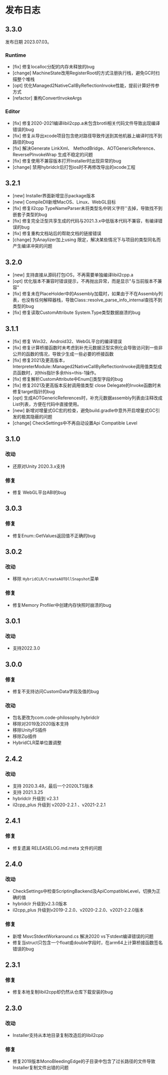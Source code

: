 # 发布日志

## 3.3.0 

发布日期 2023.07.03。

### Runtime

- [fix] 修复localloc分配的内存未释放的bug
- [change] MachineState改用RegisterRoot的方式注册执行栈，避免GC时扫描整个堆栈
- [opt] 优化Managed2NativeCallByReflectionInvoke性能，提前计算好传参方式
- [refactor] 重构ConvertInvokeArgs

### Editor

- [fix] 修复2020-2021编译libil2cpp.a未包含brotli相关代码文件导致出现编译错误的bug
- [fix] 修复从导出xcode项目包含绝对路径导致传送到其他机器上编译时找不到路径的bug
- [fix] 解决Generate LinkXml、 MethodBridge、AOTGenericReference、ReversePInvokeWrap 生成不稳定的问题
- [fix] 修复使用不兼容版本打开Installer时出现异常的bug
- [change] 禁用hybridclr后打包ios时不再修改导出的xcode工程

## 3.2.1

- [new] Installer界面新增显示package版本
- [new] CompileDll新增MacOS、Linux、WebGL目标
- [fix] 修复il2cpp TypeNameParser未将类型名中转义字符'\'去掉，导致找不到嵌套子类型的bug
- [fix] 修复完全泛型共享生成的代码与2021.3.x中低版本代码不兼容，有编译错误的bug
- [fix] 修复重构文档站后的帮助文档的链接错误
- [change] 为Anaylizer加上using 限定，解决某些情况下与项目的类型同名而产生编译冲突的问题

## 3.2.0

- [new] 支持直接从源码打包iOS，不再需要单独编译libil2cpp.a
- [opt] 优化版本不兼容时错误提示，不再抛出异常，而是显示"与当前版本不兼容"
- [fix] 修复未在PlaceHolder中的Assembly加载时，如果由于不在Assembly列表，也没有任何解释器栈，导致Class::resolve_parse_info_internal查找不到类型的bug
- [fix] 修复读取CustomAttribute System.Type类型数据崩溃的bug


## 3.1.1

- [fix] 修复 Win32、Android32、WebGL平台的编译错误
- [fix] 修复计算桥接函数时未考虑到补充元数据泛型实例化会导致访问到一些非公开的函数的情况，导致少生成一些必要的桥接函数
- [fix] 修复2021及更高版本，InterpreterModule::Managed2NativeCallByReflectionInvoke调用值类型成员函数时，对this指针多余this=this-1操作。
- [fix] 修复解析CustomAttribute中Enum[]类型字段的bug
- [fix] 修复2021及更高版本反射调用值类型 close Delegate的Invoke函数时未修复target指针的bug
- [opt] 生成AOTGenericReferences时，补充元数据assembly列表由注释改成List<string>列表，方便在代码中直接使用。
- [new] 新增对增量式GC宏的检查，避免build.gradle中意外开启增量式GC引发的极其隐蔽的问题
- [change] CheckSettings中不再自动设置Api Compatible Level

## 3.1.0

### 改动

- 还原对Unity 2020.3.x支持

### 修复

- 修复 WebGL平台ABI的bug

## 3.0.3

### 修复

- 修复Enum::GetValues返回值不正确的bug

## 3.0.2

### 改动

- 移除 `HybridCLR/CreateAOTDllSnapshot`菜单

### 修复

- 修复Memory Profiler中创建内存快照时崩溃的bug

## 3.0.1

### 改动

- 支持2022.3.0

## 3.0.0

### 修复

- 修复不支持访问CustomData字段及值的bug

### 改动

- 包名更改为com.code-philosophy.hybridclr
- 移除对2019及2020版本支持
- 移除UnityFS插件
- 移除Zip插件
- HybridCLR菜单位置调整

## 2.4.2

### 改动

- 支持 2020.3.48，最后一个2020LTS版本
- 支持 2021.3.25
- hybridclr 升级到 v2.3.1
- il2cpp_plus 升级到 v2020-2.2.1 、v2021-2.2.1

## 2.4.1

### 修复

- 修复遗漏 RELEASELOG.md.meta 文件的问题

## 2.4.0

### 改动

- CheckSettings中检查ScriptingBackend及ApiCompatibleLevel，切换为正确的值
- hybridclr 升级到v2.3.0版本
- il2cpp_plus 升级到v2019-2.2.0、v2020-2.2.0、v2021-2.2.0版本

### 修复

- 新增 MsvcStdextWorkaround.cs 解决2020 vs下stdext编译错误的问题
- 修复当struct只包含一个float或double字段时，在arm64上计算桥接函数签名错误的bug

## 2.3.1

### 修复
-  修复本地复制libil2cpp却仍然从仓库下载安装的bug

## 2.3.0

### 改动

- Installer支持从本地目录复制改造后的libil2cpp

### 修复

- 修复2019版本MonoBleedingEdge的子目录中包含了过长路径的文件导致Installer复制文件出错的问题


